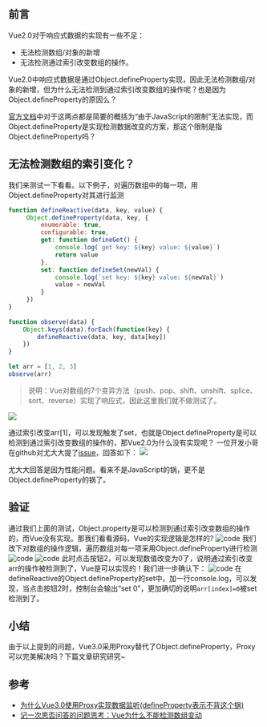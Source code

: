 ## 前言

Vue2.0对于响应式数据的实现有一些不足：
* 无法检测数组/对象的新增
* 无法检测通过索引改变数组的操作。

Vue2.0中响应式数据是通过Object.defineProperty实现，因此无法检测数组/对象的新增，但为什么无法检测到通过索引改变数组的操作呢？也是因为Object.defineProperty的原因么？

[官方文档](https://cn.vuejs.org/v2/guide/list.html#%E6%B3%A8%E6%84%8F%E4%BA%8B%E9%A1%B9)中对于这两点都是简要的概括为“由于JavaScript的限制”无法实现，而Object.defineProperty是实现检测数据改变的方案，那这个限制是指Object.defineProperty吗？
## 无法检测数组的索引变化？
我们来测试一下看看。以下例子，对遍历数组中的每一项，用Object.defineProperty对其进行监测
```js
function defineReactive(data, key, value) {
	 Object.defineProperty(data, key, {
		 enumerable: true,
		 configurable: true,
		 get: function defineGet() {
			 console.log(`get key: ${key} value: ${value}`)
			 return value
		 },
		 set: function defineSet(newVal) {
			 console.log(`set key: ${key} value: ${newVal}`)
			 value = newVal
		 }
	 })
}
 
function observe(data) {
	Object.keys(data).forEach(function(key) {
		defineReactive(data, key, data[key])
	})
}
 
let arr = [1, 2, 3]
observe(arr)
```
>说明：Vue对数组的7个变异方法（push、pop、shift、unshift、splice、sort、reverse）实现了响应式，因此这里我们就不做测试了。

![](https://tva1.sinaimg.cn/large/006tNbRwgy1gaqjvfoe08j307v02a0sn.jpg)

通过索引改变arr[1]，可以发现触发了set，也就是Object.defineProperty是可以检测到通过索引改变数组的操作的，那Vue2.0为什么没有实现呢？
一位开发小哥在github对尤大大提了[issue](https://github.com/vuejs/vue/issues/8562)，回答如下：
![](https://tva1.sinaimg.cn/large/006tNbRwgy1gaqk0orjnqj30hq0njdjl.jpg)

尤大大回答是因为性能问题。看来不是JavaScript的锅，更不是Object.defineProperty的锅了。

## 验证
通过我们上面的测试，Object.property是可以检测到通过索引改变数组的操作的，而Vue没有实现。那我们看看源码，Vue的实现逻辑是怎样的?
![code](https://tva1.sinaimg.cn/large/006tNbRwgy1gaqk76f1flj30rg0x4q94.jpg)
我们改下对数组的操作逻辑，遍历数组对每一项采用Object.defineProperty进行检测
![code](https://tva1.sinaimg.cn/large/006tNbRwgy1gaqkexnwhnj30og0rkjvp.jpg)
![code](https://tva1.sinaimg.cn/large/006tNbRwgy1gaqkg9a3fqj313s0h6gnq.jpg)
此时点击按钮2，可以发现数值改变为0了，说明通过索引改变arr的操作被检测到了，Vue是可以实现的！我们进一步确认下：
![code](https://tva1.sinaimg.cn/large/006tNbRwgy1gaqkjiqovmj30rm0wk7ar.jpg)
在defineReactive的Object.defineProperty的set中，加一行console.log，可以发现，当点击按钮2时，控制台会输出“set 0”，更加确切的说明`arr[index]=0`被set检测到了。


## 小结
由于以上提到的问题，Vue3.0采用Proxy替代了Object.defineProperty，Proxy可以完美解决吗？下篇文章研究研究~


## 参考
* [为什么Vue3.0使用Proxy实现数据监听(defineProperty表示不背这个锅)](https://www.jb51.net/article/171869.htm)
* [记一次思否问答的问题思考：Vue为什么不能检测数组变动](https://segmentfault.com/a/1190000015783546#comment-area)
